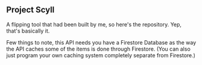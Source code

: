 ## Project Scyll

A flipping tool that had been built by me, so here's the repository. Yep, that's basically it.

Few things to note, this API needs you have a Firestore Database as the way the API caches some of the items is done through Firestore. (You can also just program your own caching system completely separate from Firestore.)